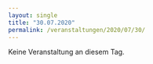 ```yaml
---
layout: single
title: "30.07.2020"
permalink: /veranstaltungen/2020/07/30/
---
```


Keine Veranstaltung an diesem Tag.
